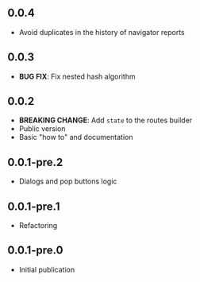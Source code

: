 ## 0.0.4

- Avoid duplicates in the history of navigator reports

## 0.0.3

- **BUG FIX**: Fix nested hash algorithm

## 0.0.2

- **BREAKING CHANGE**: Add `state` to the routes builder
- Public version
- Basic "how to" and documentation

## 0.0.1-pre.2

- Dialogs and pop buttons logic

## 0.0.1-pre.1

- Refactoring

## 0.0.1-pre.0

- Initial publication
